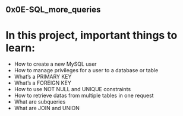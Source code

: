 ## 0x0E-SQL_more_queries

# In this project, important things to learn:
-    How to create a new MySQL user
-    How to manage privileges for a user to a database or table
-    What’s a PRIMARY KEY
-    What’s a FOREIGN KEY
-    How to use NOT NULL and UNIQUE constraints
-    How to retrieve datas from multiple tables in one request
-    What are subqueries
-    What are JOIN and UNION